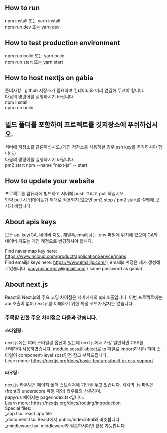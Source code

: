 ## How to run

npm install 또는 yarn install<br />
npm run dev 또는 yarn dev<br />

## How to test production environment

npm run build 또는 yarn build<br />
npm run start 또는 yarn start<br />

## How to host nextjs on gabia

준비사항 : github 저장소가 필요하며 컨테이너와 미리 연결해 두셔야 합니다. <br />
다음의 명령어를 실행하시기 바랍니다.<br />
npm install<br />
npm run build<br />

## 빌드 폴더를 포함하여 프로젝트를 깃저장소에 푸쉬하십시오.

서버에 저장소를 클론하십시오.(개인 저장소를 사용하실 경우 ssh key를 추가하셔야 합니다.)<br />
다음의 명령어를 실행하시기 바랍니다.<br />
pm2 start npm --name "next-js" -- start<br />

## How to update your website

프로젝트를 컴퓨터에 빌드하고 서버에 push 그리고 pull 하십시오.<br/>
만약 pull 시 업데이트가 제대로 적용되지 않으면 pm2 stop / pm2 start를 실행해 보시기 바랍니다. <br/>

## About apis keys

모든 api key(GA, 네이버 지도, 채널톡,emailjs)는 .env 파일에 위치해 있으며 GA와 네이버 지도는 개인 계정으로 변경하셔야 합니다.<br />

Find naver map key here: https://www.ncloud.com/product/applicationService/maps<br/>
Find emailjs keys here: https://www.emailjs.com/
( emailjs 계정은 제가 생성해 두었습니다. papyrusnoreply@gmail.com / same password as gabia)<br/>

## About next.js

React와 Next.js의 주요 코딩 차이점은 서버에서의 api 호출입니다. 이번 프로젝트에는 api 호출이 없어 next.js를 이해하기 위한 특정 코드가 많지는 않습니다.<br />

### 주목할 만한 주요 차이점은 다음과 같습니다.

#### 스타일링 :

next.js에는 여러 스타일링 옵션이 있는데 next.js에서 가장 일반적인 CSS를<br />
선택하여 사용하였습니다. module.scss를 object로 ts 파일로 import하셔야 하며 스타일이 component-level scss인점 참고 부탁드립니다.<br />
Learn more: https://nextjs.org/docs/basic-features/built-in-css-support<br />

#### 라우팅 :

next.js 라우팅은 페이지 폴더 스트럭쳐에 기반을 두고 있습니다. 각각의 .ts 파일은 (front의 underscore 파일 제외) 라우트와 상응하며.<br/>
papyrus 페이지는 page/index.tsx입니다.<br/>
Learn more: https://nextjs.org/docs/routing/introduction<br/>
Special files:<br/>
\_app.tsx: react app file<br/>
\_document.tsx: React에서 public/index.html와 비슷합니다.<br/>
\_middleware.tsx: middleware가 필요하시다면 활용 가능합니다.
